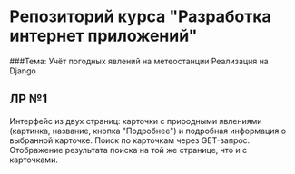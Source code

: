 # Репозиторий курса "Разработка интернет приложений"
###Тема: Учёт погодных явлений на метеостанции
Реализация на Django

## ЛР №1
Интерфейс из двух страниц: карточки с природными явлениями (картинка, название, кнопка "Подробнее") и подробная информация о выбранной карточке.
Поиск по карточкам через GET-запрос. Отображение результата поиска на той же странице, что и с карточками.


